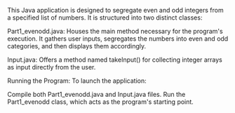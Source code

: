 This Java application is designed to segregate even and odd integers from a specified list of numbers. It is structured into two distinct classes:

Part1_evenodd.java: Houses the main method necessary for the program's execution. It gathers user inputs, segregates the numbers into even and odd categories, and then displays them accordingly.

Input.java: Offers a method named takeInput() for collecting integer arrays as input directly from the user.

Running the Program:
To launch the application:

Compile both Part1_evenodd.java and Input.java files.
Run the Part1_evenodd class, which acts as the program's starting point.
